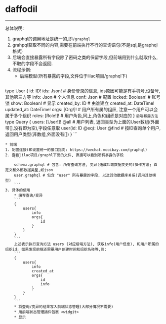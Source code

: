 # daffodil
---
总体说明:
1. graphql的调用地址是统一的,即`/graphql`
2. grahpql获取不同的内容,需要在前端执行不行的查询语句(不是sql,是graphql格式)
3. 后端会直接暴露所有字段除了密码之类的保留字段,但前端用到什么就取什么,不取的字段不会返回.
4. 流程示例:
    * 后端模型(所有暴露的字段,文件位于lilac项目/graphql下)
    ```
type User {
    id: ID!
    ids: Json! # 身份登录的信息, ids原因可能是有手机号,设备号,其他第三方等
    info: Json # 个人信息
    conf: Json # 配置
    locked: Boolean! # 账号锁
    show: Boolean! # 显示
    created_by: ID # 由谁建立
    created_at: DateTime!
    updated_at: DateTime!
    orgs: [Org!]! # 用户所有属的组织, 注意一个用户可以会属于多个组织
    roles: [Role!]! # 用户角色,同上,角色和组织是对应的
}
    ```
    后端暴露方法
    ```
type Query {
    users: [User!]! @all # 用户列表, 返回类型为上面的User数组(外面带[],没有即为空),字段任意取
    user(id: ID @eq): User @find # 按ID查询单个用户,返回用户类型(非数组,外面没有[])
}
    ```

    * 前端
    1. 配置连接(即设置统一的接口指向: https://wechat.mooibay.com/graphql)
    2. 查看lilac项目/graphl下面的文件, 直接可以看到所有暴露的字段
        ```
        schema.graphql # 包含: 所有查询方法, 变异(造成后端数据变更的)操作方法; 自定义和外部数据类型,如json
        user.graphql # 包含 "user" 所有暴露的字段, 以及其他数据库关系(调用其他模型)
        ```
    3. 具体的使用
        * 编写查询/变异
        ```
        {
            users{
                info
                orgs{
                    id
                }
            }
        }
        ```
        上述表示执行查询方法 users (对应后端方法), 获取info(用户信息), 和用户所属的组织id; 如果发现前端还需要用户创建时间和组织名称等,则:
        ```
        {
            users{
                info
                created_at
                orgs{
                    id
                    info
                }
            }
        }
        ```
        * 将查询/变异的结果写入前端状态管理(大部分情况不需要)
        * 用前端状态管理插件包裹 <widgit>
        * 显示
        